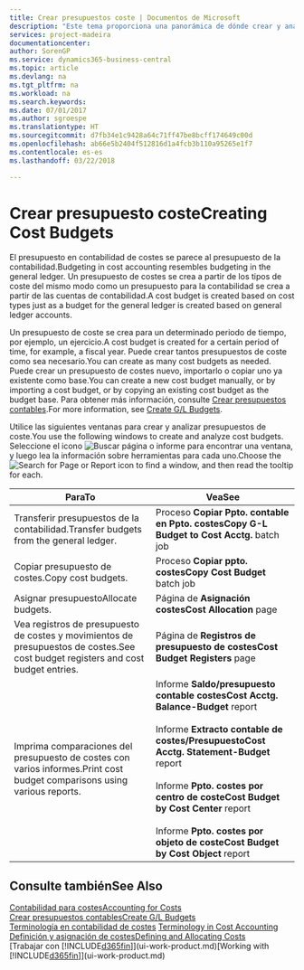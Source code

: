 ```yaml
---
title: Crear presupuestos coste | Documentos de Microsoft
description: "Este tema proporciona una panorámica de dónde crear y analizar presupuestos de costes."
services: project-madeira
documentationcenter: 
author: SorenGP
ms.service: dynamics365-business-central
ms.topic: article
ms.devlang: na
ms.tgt_pltfrm: na
ms.workload: na
ms.search.keywords: 
ms.date: 07/01/2017
ms.author: sgroespe
ms.translationtype: HT
ms.sourcegitcommit: d7fb34e1c9428a64c71ff47be8bcff174649c00d
ms.openlocfilehash: ab66e5b2404f512816d1a4fcb3b110a95265e1f7
ms.contentlocale: es-es
ms.lasthandoff: 03/22/2018

---
```

# <a name="creating-cost-budgets"></a><span data-ttu-id="46c2c-103">Crear presupuesto coste</span><span class="sxs-lookup"><span data-stu-id="46c2c-103">Creating Cost Budgets</span></span>
<span data-ttu-id="46c2c-104">El presupuesto en contabilidad de costes se parece al presupuesto de la contabilidad.</span><span class="sxs-lookup"><span data-stu-id="46c2c-104">Budgeting in cost accounting resembles budgeting in the general ledger.</span></span> <span data-ttu-id="46c2c-105">Un presupuesto de costes se crea a partir de los tipos de coste del mismo modo como un presupuesto para la contabilidad se crea a partir de las cuentas de contabilidad.</span><span class="sxs-lookup"><span data-stu-id="46c2c-105">A cost budget is created based on cost types just as a budget for the general ledger is created based on general ledger accounts.</span></span>  

<span data-ttu-id="46c2c-106">Un presupuesto de coste se crea para un determinado periodo de tiempo, por ejemplo, un ejercicio.</span><span class="sxs-lookup"><span data-stu-id="46c2c-106">A cost budget is created for a certain period of time, for example, a fiscal year.</span></span> <span data-ttu-id="46c2c-107">Puede crear tantos presupuestos de coste como sea necesario.</span><span class="sxs-lookup"><span data-stu-id="46c2c-107">You can create as many cost budgets as needed.</span></span> <span data-ttu-id="46c2c-108">Puede crear un presupuesto de costes nuevo, importarlo o copiar uno ya existente como base.</span><span class="sxs-lookup"><span data-stu-id="46c2c-108">You can create a new cost budget manually, or by importing a cost budget, or by copying an existing cost budget as the budget base.</span></span> <span data-ttu-id="46c2c-109">Para obtener más información, consulte [Crear presupuestos contables](finance-how-create-budgets.md).</span><span class="sxs-lookup"><span data-stu-id="46c2c-109">For more information, see [Create G/L Budgets](finance-how-create-budgets.md).</span></span>

<span data-ttu-id="46c2c-110">Utilice las siguientes ventanas para crear y analizar presupuestos de coste.</span><span class="sxs-lookup"><span data-stu-id="46c2c-110">You use the following windows to create and analyze cost budgets.</span></span> <span data-ttu-id="46c2c-111">Seleccione el icono ![Buscar página o informe](media/ui-search/search_small.png "icono Buscar página o informe") para encontrar una ventana, y luego lea la información sobre herramientas para cada uno.</span><span class="sxs-lookup"><span data-stu-id="46c2c-111">Choose the ![Search for Page or Report](media/ui-search/search_small.png "Search for Page or Report icon") icon to find a window, and then read the tooltip for each.</span></span>

|<span data-ttu-id="46c2c-112">Para</span><span class="sxs-lookup"><span data-stu-id="46c2c-112">To</span></span>|<span data-ttu-id="46c2c-113">Vea</span><span class="sxs-lookup"><span data-stu-id="46c2c-113">See</span></span>|  
|--------|---------|  
|<span data-ttu-id="46c2c-114">Transferir presupuestos de la contabilidad.</span><span class="sxs-lookup"><span data-stu-id="46c2c-114">Transfer budgets from the general ledger.</span></span>|<span data-ttu-id="46c2c-115">Proceso **Copiar Ppto. contable en Ppto. costes**</span><span class="sxs-lookup"><span data-stu-id="46c2c-115">**Copy G-L Budget to Cost Acctg.** batch job</span></span>|  
|<span data-ttu-id="46c2c-116">Copiar presupuesto de costes.</span><span class="sxs-lookup"><span data-stu-id="46c2c-116">Copy cost budgets.</span></span>|<span data-ttu-id="46c2c-117">Proceso **Copiar ppto. costes**</span><span class="sxs-lookup"><span data-stu-id="46c2c-117">**Copy Cost Budget** batch job</span></span>|  
|<span data-ttu-id="46c2c-118">Asignar presupuesto</span><span class="sxs-lookup"><span data-stu-id="46c2c-118">Allocate budgets.</span></span>|<span data-ttu-id="46c2c-119">Página de **Asignación costes**</span><span class="sxs-lookup"><span data-stu-id="46c2c-119">**Cost Allocation** page</span></span>|  
|<span data-ttu-id="46c2c-120">Vea registros de presupuesto de costes y movimientos de presupuestos de costes.</span><span class="sxs-lookup"><span data-stu-id="46c2c-120">See cost budget registers and cost budget entries.</span></span>|<span data-ttu-id="46c2c-121">Página de **Registros de presupuesto de costes**</span><span class="sxs-lookup"><span data-stu-id="46c2c-121">**Cost Budget Registers** page</span></span>|  
|<span data-ttu-id="46c2c-122">Imprima comparaciones del presupuesto de costes con varios informes.</span><span class="sxs-lookup"><span data-stu-id="46c2c-122">Print cost budget comparisons using various reports.</span></span>|<span data-ttu-id="46c2c-123">Informe **Saldo/presupuesto contable costes**</span><span class="sxs-lookup"><span data-stu-id="46c2c-123">**Cost Acctg. Balance-Budget** report</span></span><br /><br /> <span data-ttu-id="46c2c-124">Informe **Extracto contable de costes/Presupuesto**</span><span class="sxs-lookup"><span data-stu-id="46c2c-124">**Cost Acctg. Statement-Budget** report</span></span><br /><br /> <span data-ttu-id="46c2c-125">Informe **Ppto. costes por centro de coste**</span><span class="sxs-lookup"><span data-stu-id="46c2c-125">**Cost Budget by Cost Center** report</span></span><br /><br /> <span data-ttu-id="46c2c-126">Informe **Ppto. costes por objeto de coste**</span><span class="sxs-lookup"><span data-stu-id="46c2c-126">**Cost Budget by Cost Object** report</span></span>|  

## <a name="see-also"></a><span data-ttu-id="46c2c-127">Consulte también</span><span class="sxs-lookup"><span data-stu-id="46c2c-127">See Also</span></span>  
[<span data-ttu-id="46c2c-128">Contabilidad para costes</span><span class="sxs-lookup"><span data-stu-id="46c2c-128">Accounting for Costs</span></span>](finance-manage-cost-accounting.md)  
[<span data-ttu-id="46c2c-129">Crear presupuestos contables</span><span class="sxs-lookup"><span data-stu-id="46c2c-129">Create G/L Budgets</span></span>](finance-how-create-budgets.md)  
<span data-ttu-id="46c2c-130">[Terminología en contabilidad de costes](finance-terminology-in-cost-accounting.md) </span><span class="sxs-lookup"><span data-stu-id="46c2c-130">[Terminology in Cost Accounting](finance-terminology-in-cost-accounting.md) </span></span>  
[<span data-ttu-id="46c2c-131">Definición y asignación de costes</span><span class="sxs-lookup"><span data-stu-id="46c2c-131">Defining and Allocating Costs</span></span>](finance-define-and-allocate-costs.md)  
<span data-ttu-id="46c2c-132">[Trabajar con [!INCLUDE[d365fin](includes/d365fin_md.md)]](ui-work-product.md)</span><span class="sxs-lookup"><span data-stu-id="46c2c-132">[Working with [!INCLUDE[d365fin](includes/d365fin_md.md)]](ui-work-product.md)</span></span>

